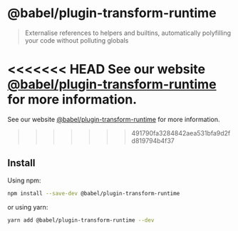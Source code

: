 # @babel/plugin-transform-runtime

> Externalise references to helpers and builtins, automatically polyfilling your code without polluting globals

<<<<<<< HEAD
See our website [@babel/plugin-transform-runtime](https://babeljs.io/docs/babel-plugin-transform-runtime) for more information.
=======
See our website [@babel/plugin-transform-runtime](https://babeljs.io/docs/en/next/babel-plugin-transform-runtime.html) for more information.
>>>>>>> 491790fa3284842aea531bfa9d2fd819794b4f37

## Install

Using npm:

```sh
npm install --save-dev @babel/plugin-transform-runtime
```

or using yarn:

```sh
yarn add @babel/plugin-transform-runtime --dev
```
